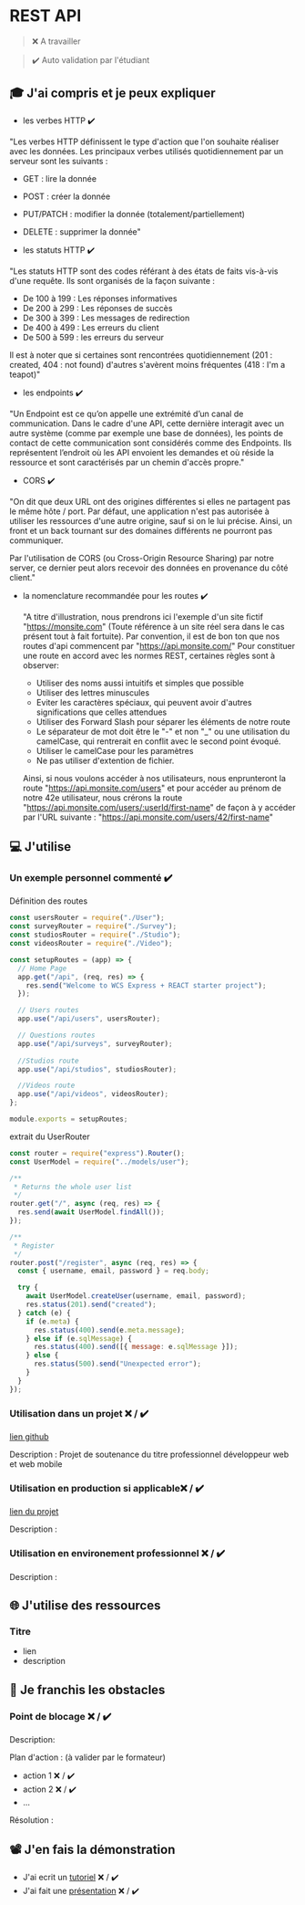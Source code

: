 # REST API

> ❌ A travailler

> ✔️ Auto validation par l'étudiant

## 🎓 J'ai compris et je peux expliquer

- les verbes HTTP ✔️

"Les verbes HTTP définissent le type d'action que l'on souhaite réaliser avec les données.
Les principaux verbes utilisés quotidiennement par un serveur sont les suivants :

- GET : lire la donnée
- POST : créer la donnée
- PUT/PATCH : modifier la donnée (totalement/partiellement)
- DELETE : supprimer la donnée"

- les statuts HTTP ✔️

"Les statuts HTTP sont des codes référant à des états de faits vis-à-vis d'une requête.
Ils sont organisés de la façon suivante :

- De 100 à 199 : Les réponses informatives
- De 200 à 299 : Les réponses de succès
- De 300 à 399 : Les messages de redirection
- De 400 à 499 : Les erreurs du client
- De 500 à 599 : les erreurs du serveur

Il est à noter que si certaines sont rencontrées quotidiennement (201 : created, 404 : not found) d'autres s'avèrent moins fréquentes (418 : I'm a teapot)"

- les endpoints ✔️

"Un Endpoint est ce qu’on appelle une extrémité d’un canal de communication.
Dans le cadre d'une API, cette dernière interagit avec un autre système (comme par exemple une base de données), les points de contact de cette communication sont considérés comme des Endpoints. Ils représentent l’endroit où les API envoient les demandes et où réside la ressource et sont caractérisés par un chemin d'accès propre."

- CORS ✔️

"On dit que deux URL ont des origines différentes si elles ne partagent pas le même hôte / port.
Par défaut, une application n'est pas autorisée à utiliser les ressources d'une autre origine, sauf si on le lui précise. Ainsi, un front et un back tournant sur des domaines différents ne pourront pas communiquer.

Par l'utilisation de CORS (ou Cross-Origin Resource Sharing) par notre server, ce dernier peut alors recevoir des données en provenance du côté client."


- la nomenclature recommandée pour les routes ✔️

  "A titre d'illustration, nous prendrons ici l'exemple d'un site fictif "https://monsite.com" (Toute référence à un site réel sera dans le cas présent tout à fait fortuite).
  Par convention, il est de bon ton que nos routes d'api commencent par "https://api.monsite.com/"
  Pour constituer une route en accord avec les normes REST, certaines règles sont à observer:

  - Utiliser des noms aussi intuitifs et simples que possible
  - Utiliser des lettres minuscules
  - Eviter les caractères spéciaux, qui peuvent avoir d'autres significations que celles attendues
  - Utiliser des Forward Slash pour séparer les éléments de notre route
  - Le séparateur de mot doit être le "-" et non "\_" ou une utilisation du camelCase, qui rentrerait en conflit avec le second point évoqué.
  - Utiliser le camelCase pour les paramètres
  - Ne pas utiliser d'extention de fichier.

  Ainsi, si nous voulons accéder à nos utilisateurs, nous enprunteront la route "https://api.monsite.com/users" et pour accéder au prénom de notre 42e utilisateur, nous crérons la route "https://api.monsite.com/users/:userId/first-name" de façon à y accéder par l'URL suivante : "https://api.monsite.com/users/42/first-name"

## 💻 J'utilise

### Un exemple personnel commenté ✔️

Définition des routes 

```javascript
const usersRouter = require("./User");
const surveyRouter = require("./Survey");
const studiosRouter = require("./Studio");
const videosRouter = require("./Video");

const setupRoutes = (app) => {
  // Home Page
  app.get("/api", (req, res) => {
    res.send("Welcome to WCS Express + REACT starter project");
  });

  // Users routes
  app.use("/api/users", usersRouter);

  // Questions routes
  app.use("/api/surveys", surveyRouter);
  
  //Studios route
  app.use("/api/studios", studiosRouter);

  //Videos route
  app.use("/api/videos", videosRouter);
};

module.exports = setupRoutes;
```

extrait du UserRouter
```javascript
const router = require("express").Router();
const UserModel = require("../models/user");

/**
 * Returns the whole user list
 */
router.get("/", async (req, res) => {
  res.send(await UserModel.findAll());
});

/**
 * Register
 */
router.post("/register", async (req, res) => {
  const { username, email, password } = req.body;

  try {
    await UserModel.createUser(username, email, password);
    res.status(201).send("created");
  } catch (e) {
    if (e.meta) {
      res.status(400).send(e.meta.message);
    } else if (e.sqlMessage) {
      res.status(400).send([{ message: e.sqlMessage }]);
    } else {
      res.status(500).send("Unexpected error");
    }
  }
});
```

### Utilisation dans un projet ❌ / ✔️

[lien github](https://github.com/AxelCabanat/spot-on)

Description : Projet de soutenance du titre professionnel développeur web et web mobile

### Utilisation en production si applicable❌ / ✔️

[lien du projet](...)

Description :

### Utilisation en environement professionnel ❌ / ✔️

Description :

## 🌐 J'utilise des ressources

### Titre

- lien
- description

## 🚧 Je franchis les obstacles

### Point de blocage ❌ / ✔️

Description:

Plan d'action : (à valider par le formateur)

- action 1 ❌ / ✔️
- action 2 ❌ / ✔️
- ...

Résolution :

## 📽️ J'en fais la démonstration

- J'ai ecrit un [tutoriel](...) ❌ / ✔️
- J'ai fait une [présentation](...) ❌ / ✔️
